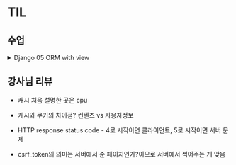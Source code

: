 # TIL

## 수업

<details>
<summary>
 Django 05 ORM with view
</summary>


### Read
### Create
- 교재흐름대로 제작을 했다.
- 3가지 크리에잇 중에 2번을 한다 - 저장 전 유효성 검사를 하기 위해
### HTTP request methods
- HTTP : 네트워크 상에서 데이터를 주고받기 위한 약속
- HTTP request methods
    - 데이터에 대해 수행을 원하는 작업을 나타내는 것
    - 클라이언트가 웹 서버에 특정 동작을 요청하기 위해 사용하는 표준 명령어
    - 대표 메서드 : GET, POST

#### GET method
- 서버로부터 데이터를 요청하고 받아올 때(조회) 사용
- 특징
    1. 데이터 전송
        - URL의 쿼리 문자열로 데이터 전송
        - url/?title=제목&content=내용
    2. 데이터 제한
        - URL 길이에 제한이 있어서 데이터 전송에 적합하지 않음
    3. 브라우저 히스토리
        - 요청 URL이 브라우저 히스토리에 남음(뒤로가기 가능)
    4. 캐싱
        - 브라우저는 GET 요청의 응답을 로컬에 저장할 수 있음
        - 동일한 URL로 다시 요청할 때, 서버에 접속하지 않고 저장된 결과를 사용
        - 페이지 로딩 시간을 크게 단축
- 사용 예시
    - 검색 쿼리 전송
    - 웹 페이지 요청
    - API에서 데이터 조회

#### POST method
- 서버에 데이터를 제출하여 리소스를 변경(생성, 수정, 삭제)하는 데에 사용
- 특징
    1. 데이터 전송
        - HTTP Body를 통해 데이터 전송
    2. 데이터 제한
        - GET에 비해 더 많은 데이터를 전송 가능
    3. 브라우저 히스토리
        - POST 요청은 브라우저 히스토리에 남지 않음
    4. 캐싱
        - POST 요청은 기본적으로 캐시할 수 없음
        - POST 요청이 일반적으로 서버의 상태를 변경하는 작업을 수행하기 때문
- 사용 예시
    - 로그인 정보 제출
    - 파일 업로드
    - 새 데이터 생성(새 게시글 작성)
    - API에서 데이터 변경 요청

### HTTP response status code
- 서버가 클라이언트의 요청에 대한 처리 결과를 나타내는 3자리 숫자 (404, 403 에러 따위)
- 역할
    - 클라이언트에게 요청 처리 결과를 명확히 전달
    - 문제 발생 시 디버깅에 도움
    - 웹 애플리케이션의 동작을 제어하는 데 사용
- 403 Forbidden : 서버에 요청은 전달되었지만 *권한*때문에 거절되었음
- CSRF token이 누락되었다??

#### CSRF
- Cross-Site-Request-Forgery
- 사이트 간 요청 위조
- 사용자가 자신의 의지와 무관하게 공격자가 의도한 행동을 하여 특정 웹 페이지를 보안에 취약하게 하거나 수정, 삭제 등의 작업을 하게 만드는 공격 방법
- CSRF Tokken 적용
    - DTL 의 crsf_token 태그를 사용해 손쉽게 토큰 값 부여 가능
    - 요청 시 토큰 값도 함께 서버로 전송될 수 있도록 하는 것
- 해야하는 이유
    - DB에 데이터를 하나를 생성하는 요청에 대해 **Django가 직접 제공한 페이지에서 데이터를 작성하고 있는가**에 대한 확인 수단이 필요하다.
    - 겉모습은 똑같은 위조 사이트 or 정상적이지 않은 요청에 대한 방어 수단
    - 요청 데이터 + *인증토큰*  = 게시글 작성

- POST일 때만 Token 확인?
    - 단순 조회를 위한 GET과는 달리 특정 리소스에 변경(생성, 수정, 삭제)을 요구하는 의미와 기술적인 부분
    - DB에 조작을 가하는 요청은 반드시 인증 수단이 필
    - DB 변경사항을 만드는 요청이기 때문에 토큰을 사용해 최소한의 신원 확인을 하는 것

- 게시글 작성 결과
    - 개발자 도구를 사용해 Form Data가 전송되는 것 확인
    - 더 이상 URL에 Query String 형태로 보냈던 데이터가 표기되지 않음

### Redirect
- 게시글 작성하고 완료를 알리는 페이지를 응답하는 건 좀 이상해
- 데이터 저장 후 페이지 응답보다는 사용자를 적절한 기존 페이지로 보내야지!
- **실제로 서버가 클라이언트를 보내는 게 아니라 클라이언트가 GET요청을 한 번 더 보내도록 응답하는 것**
- redirect() : 클라이언트가 인자에 작성된 주소로 다시 요청을 보내도록 하는 함수
- render import 할 때 redirect도 같이 부르자.
- 동작 원리
    - redirect 응답을 받은 클라이언트는 해당 url로 다시 요청을 보낸다
    - 결과적으로 해당 view 함수가 호출되어 반환 결과인 해당 페이지를 보게 된다
    - 즉 게시글 작성 후 작성된 게시글의 해당 페이지로 이동하는 것으로 느낀다

### Delete
### Update

### 참고

</details>

## 강사님 리뷰

- 캐시 처음 설명한 곳은 cpu
- 캐시와 쿠키의 차이점? 컨텐츠 vs 사용자정보

- HTTP response status code - 4로 시작이면 클라이언트, 5로 시작이면 서버 문제
- csrf_token의 의미는 서버에서 준 페이지인가?이므로 서버에서 찍어주는 게 맞음

